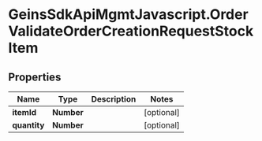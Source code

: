 # GeinsSdkApiMgmtJavascript.OrderValidateOrderCreationRequestStockItem

## Properties

Name | Type | Description | Notes
------------ | ------------- | ------------- | -------------
**itemId** | **Number** |  | [optional] 
**quantity** | **Number** |  | [optional] 


